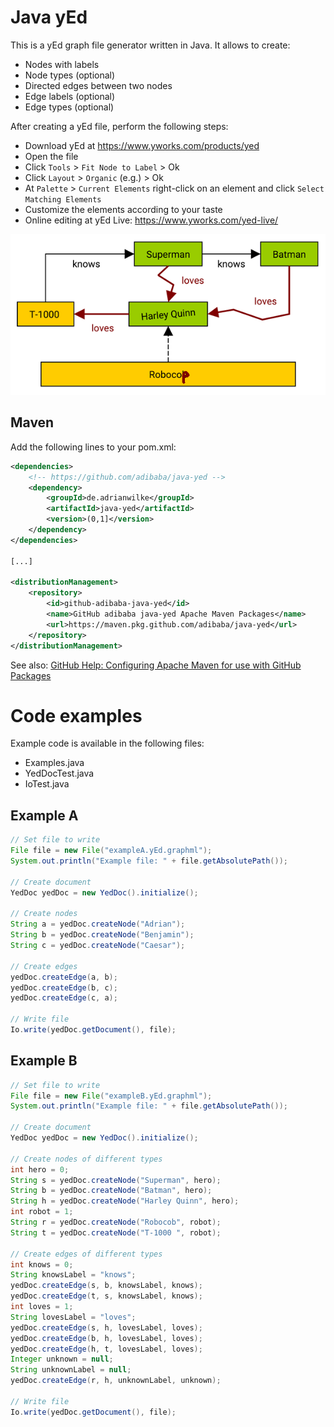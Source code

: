 # Java yEd

This is a yEd graph file generator written in Java.
It allows to create:

- Nodes with labels
- Node types (optional)
- Directed edges between two nodes
- Edge labels (optional)
- Edge types (optional)

After creating a yEd file, perform the following steps:

- Download yEd at https://www.yworks.com/products/yed
- Open the file
- Click `Tools` > `Fit Node to Label` > Ok
- Click `Layout` > `Organic` (e.g.) > Ok
- At `Palette` > `Current Elements` right-click on an element and click `Select Matching Elements`
- Customize the elements according to your taste
- Online editing at yEd Live: https://www.yworks.com/yed-live/

![jEd example](doc/example.png)


## Maven

Add the following lines to your pom.xml:

```xml
<dependencies>
	<!-- https://github.com/adibaba/java-yed -->
	<dependency>
		<groupId>de.adrianwilke</groupId>
		<artifactId>java-yed</artifactId>
		<version>(0,1]</version>
	</dependency>
</dependencies>

[...]

<distributionManagement>
	<repository>
		<id>github-adibaba-java-yed</id>
		<name>GitHub adibaba java-yed Apache Maven Packages</name>
		<url>https://maven.pkg.github.com/adibaba/java-yed</url>
	</repository>
</distributionManagement>
```

See also: [GitHub Help: Configuring Apache Maven for use with GitHub Packages](https://help.github.com/en/packages/using-github-packages-with-your-projects-ecosystem/configuring-apache-maven-for-use-with-github-packages)


# Code examples

Example code is available in the following files: 

- Examples.java
- YedDocTest.java
- IoTest.java


## Example A

```java
// Set file to write
File file = new File("exampleA.yEd.graphml");
System.out.println("Example file: " + file.getAbsolutePath());

// Create document
YedDoc yedDoc = new YedDoc().initialize();

// Create nodes
String a = yedDoc.createNode("Adrian");
String b = yedDoc.createNode("Benjamin");
String c = yedDoc.createNode("Caesar");

// Create edges
yedDoc.createEdge(a, b);
yedDoc.createEdge(b, c);
yedDoc.createEdge(c, a);

// Write file
Io.write(yedDoc.getDocument(), file);
```


## Example B

```java
// Set file to write
File file = new File("exampleB.yEd.graphml");
System.out.println("Example file: " + file.getAbsolutePath());

// Create document
YedDoc yedDoc = new YedDoc().initialize();

// Create nodes of different types
int hero = 0;
String s = yedDoc.createNode("Superman", hero);
String b = yedDoc.createNode("Batman", hero);
String h = yedDoc.createNode("Harley Quinn", hero);
int robot = 1;
String r = yedDoc.createNode("Robocob", robot);
String t = yedDoc.createNode("T-1000 ", robot);

// Create edges of different types
int knows = 0;
String knowsLabel = "knows";
yedDoc.createEdge(s, b, knowsLabel, knows);
yedDoc.createEdge(t, s, knowsLabel, knows);
int loves = 1;
String lovesLabel = "loves";
yedDoc.createEdge(s, h, lovesLabel, loves);
yedDoc.createEdge(b, h, lovesLabel, loves);
yedDoc.createEdge(h, t, lovesLabel, loves);
Integer unknown = null;
String unknownLabel = null;
yedDoc.createEdge(r, h, unknownLabel, unknown);

// Write file
Io.write(yedDoc.getDocument(), file);
```
